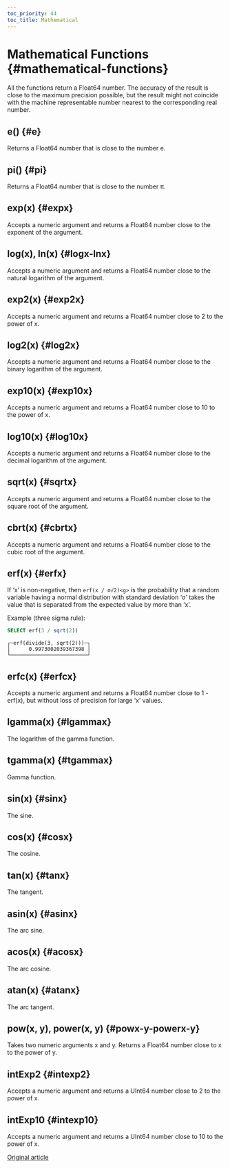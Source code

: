 ```yaml
---
toc_priority: 44
toc_title: Mathematical
---
```


# Mathematical Functions {#mathematical-functions}

All the functions return a Float64 number. The accuracy of the result is close to the maximum precision possible, but the result might not coincide with the machine representable number nearest to the corresponding real number.

## e() {#e}

Returns a Float64 number that is close to the number e.

## pi() {#pi}

Returns a Float64 number that is close to the number π.

## exp(x) {#expx}

Accepts a numeric argument and returns a Float64 number close to the exponent of the argument.

## log(x), ln(x) {#logx-lnx}

Accepts a numeric argument and returns a Float64 number close to the natural logarithm of the argument.

## exp2(x) {#exp2x}

Accepts a numeric argument and returns a Float64 number close to 2 to the power of x.

## log2(x) {#log2x}

Accepts a numeric argument and returns a Float64 number close to the binary logarithm of the argument.

## exp10(x) {#exp10x}

Accepts a numeric argument and returns a Float64 number close to 10 to the power of x.

## log10(x) {#log10x}

Accepts a numeric argument and returns a Float64 number close to the decimal logarithm of the argument.

## sqrt(x) {#sqrtx}

Accepts a numeric argument and returns a Float64 number close to the square root of the argument.

## cbrt(x) {#cbrtx}

Accepts a numeric argument and returns a Float64 number close to the cubic root of the argument.

## erf(x) {#erfx}

If ‘x’ is non-negative, then `erf(x / σ√2)<g>` is the probability that a random variable having a normal distribution with standard deviation ‘σ’ takes the value that is separated from the expected value by more than ‘x’.

Example (three sigma rule):

``` sql
SELECT erf(3 / sqrt(2))
```

``` text
┌─erf(divide(3, sqrt(2)))─┐
│      0.9973002039367398 │
└─────────────────────────┘
```

## erfc(x) {#erfcx}

Accepts a numeric argument and returns a Float64 number close to 1 - erf(x), but without loss of precision for large ‘x’ values.

## lgamma(x) {#lgammax}

The logarithm of the gamma function.

## tgamma(x) {#tgammax}

Gamma function.

## sin(x) {#sinx}

The sine.

## cos(x) {#cosx}

The cosine.

## tan(x) {#tanx}

The tangent.

## asin(x) {#asinx}

The arc sine.

## acos(x) {#acosx}

The arc cosine.

## atan(x) {#atanx}

The arc tangent.

## pow(x, y), power(x, y) {#powx-y-powerx-y}

Takes two numeric arguments x and y. Returns a Float64 number close to x to the power of y.

## intExp2 {#intexp2}

Accepts a numeric argument and returns a UInt64 number close to 2 to the power of x.

## intExp10 {#intexp10}

Accepts a numeric argument and returns a UInt64 number close to 10 to the power of x.

[Original article](https://clickhouse.tech/docs/en/query_language/functions/math_functions/) <!--hide-->
